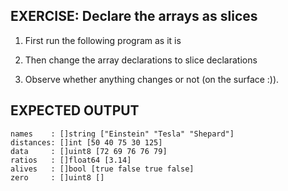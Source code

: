 ## EXERCISE: Declare the arrays as slices

1. First run the following program as it is

2. Then change the array declarations to slice declarations

3. Observe whether anything changes or not (on the surface :)).


## EXPECTED OUTPUT
```
names    : []string ["Einstein" "Tesla" "Shepard"]
distances: []int [50 40 75 30 125]
data     : []uint8 [72 69 76 76 79]
ratios   : []float64 [3.14]
alives   : []bool [true false true false]
zero     : []uint8 []
```
